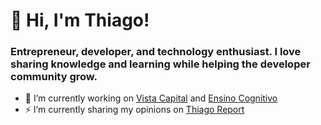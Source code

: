 # 🚀 Hi, I'm Thiago!

### Entrepreneur, developer, and technology enthusiast. I love sharing knowledge and learning while helping the developer community grow.

- 🔭 I’m currently working on [Vista Capital](https://vistacapital.com.br) and [Ensino Cognitivo](https://ensinocognitivo.com.br)
- ⚡ I’m currently sharing my opinions on [Thiago Report](https://thiago.report)

<!--
**thiagomurtinho/thiagomurtinho** is a ✨ _special_ ✨ repository because its `README.md` (this file) appears on your GitHub profile.

Here are some ideas to get you started:

- 🔭 I’m currently working on ...
- 🌱 I’m currently learning ...
- 👯 I’m looking to collaborate on ...
- 🤔 I’m looking for help with ...
- 💬 Ask me about ...
- 📫 How to reach me: ...
- 😄 Pronouns: ...
- ⚡ Fun fact: ...
-->
